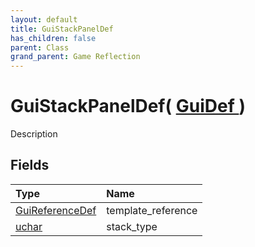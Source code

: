 ```yaml
---
layout: default
title: GuiStackPanelDef
has_children: false
parent: Class
grand_parent: Game Reflection
---
```

# GuiStackPanelDef( [ GuiDef ](/riftbreaker-wiki/docs/game-reflection/classes/gui_def/) )
Description 

## Fields

| Type | Name |
|:----------|:--------------|
| [GuiReferenceDef](/riftbreaker-wiki/docs/game-reflection/classes/gui_reference_def/) | template_reference |
| [uchar](/riftbreaker-wiki/docs/game-reflection/enums/uchar/) | stack_type |

